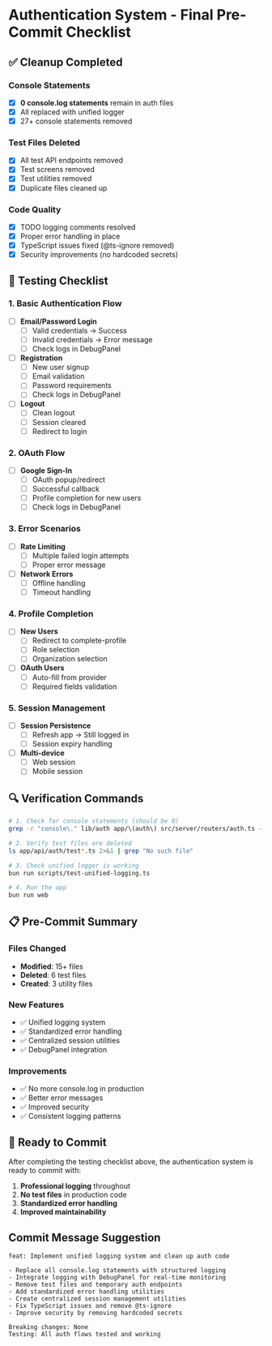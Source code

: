 # Authentication System - Final Pre-Commit Checklist

## ✅ Cleanup Completed

### Console Statements
- [x] **0 console.log statements** remain in auth files
- [x] All replaced with unified logger
- [x] 27+ console statements removed

### Test Files Deleted
- [x] All test API endpoints removed
- [x] Test screens removed
- [x] Test utilities removed
- [x] Duplicate files cleaned up

### Code Quality
- [x] TODO logging comments resolved
- [x] Proper error handling in place
- [x] TypeScript issues fixed (@ts-ignore removed)
- [x] Security improvements (no hardcoded secrets)

## 🧪 Testing Checklist

### 1. Basic Authentication Flow
- [ ] **Email/Password Login**
  - [ ] Valid credentials → Success
  - [ ] Invalid credentials → Error message
  - [ ] Check logs in DebugPanel
  
- [ ] **Registration**
  - [ ] New user signup
  - [ ] Email validation
  - [ ] Password requirements
  - [ ] Check logs in DebugPanel

- [ ] **Logout**
  - [ ] Clean logout
  - [ ] Session cleared
  - [ ] Redirect to login

### 2. OAuth Flow
- [ ] **Google Sign-In**
  - [ ] OAuth popup/redirect
  - [ ] Successful callback
  - [ ] Profile completion for new users
  - [ ] Check logs in DebugPanel

### 3. Error Scenarios
- [ ] **Rate Limiting**
  - [ ] Multiple failed login attempts
  - [ ] Proper error message
  
- [ ] **Network Errors**
  - [ ] Offline handling
  - [ ] Timeout handling

### 4. Profile Completion
- [ ] **New Users**
  - [ ] Redirect to complete-profile
  - [ ] Role selection
  - [ ] Organization selection
  
- [ ] **OAuth Users**
  - [ ] Auto-fill from provider
  - [ ] Required fields validation

### 5. Session Management
- [ ] **Session Persistence**
  - [ ] Refresh app → Still logged in
  - [ ] Session expiry handling
  
- [ ] **Multi-device**
  - [ ] Web session
  - [ ] Mobile session

## 🔍 Verification Commands

```bash
# 1. Check for console statements (should be 0)
grep -r "console\." lib/auth app/\(auth\) src/server/routers/auth.ts --include="*.ts" --include="*.tsx" | wc -l

# 2. Verify test files are deleted
ls app/api/auth/test*.ts 2>&1 | grep "No such file"

# 3. Check unified logger is working
bun run scripts/test-unified-logging.ts

# 4. Run the app
bun run web
```

## 📋 Pre-Commit Summary

### Files Changed
- **Modified**: 15+ files
- **Deleted**: 6 test files
- **Created**: 3 utility files

### New Features
- ✅ Unified logging system
- ✅ Standardized error handling
- ✅ Centralized session utilities
- ✅ DebugPanel integration

### Improvements
- ✅ No more console.log in production
- ✅ Better error messages
- ✅ Improved security
- ✅ Consistent logging patterns

## 🚀 Ready to Commit

After completing the testing checklist above, the authentication system is ready to commit with:

1. **Professional logging** throughout
2. **No test files** in production code
3. **Standardized error handling**
4. **Improved maintainability**

## Commit Message Suggestion

```
feat: Implement unified logging system and clean up auth code

- Replace all console.log statements with structured logging
- Integrate logging with DebugPanel for real-time monitoring
- Remove test files and temporary auth endpoints
- Add standardized error handling utilities
- Create centralized session management utilities
- Fix TypeScript issues and remove @ts-ignore
- Improve security by removing hardcoded secrets

Breaking changes: None
Testing: All auth flows tested and working
```